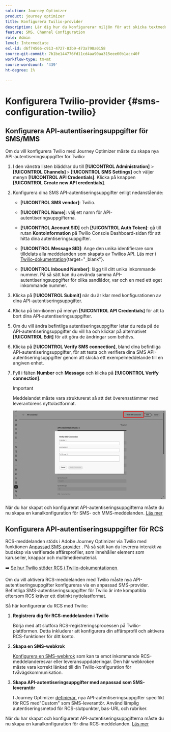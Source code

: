 ```yaml
---
solution: Journey Optimizer
product: journey optimizer
title: Konfigurera Twilio-provider
description: Lär dig hur du konfigurerar miljön för att skicka textmeddelanden med Journey Optimizer med Twilio
feature: SMS, Channel Configuration
role: Admin
level: Intermediate
exl-id: d6f74566-c913-4727-83b9-473a798a0158
source-git-commit: 7b1be144776fd11cd4aa90aa315eee60b1acc40f
workflow-type: tm+mt
source-wordcount: '439'
ht-degree: 1%

---
```


# Konfigurera Twilio-provider {#sms-configuration-twilio}

## Konfigurera API-autentiseringsuppgifter för SMS/MMS

Om du vill konfigurera Twilio med Journey Optimizer måste du skapa nya API-autentiseringsuppgifter för Twilio:

1. I den vänstra listen bläddrar du till **[!UICONTROL Administration]** > **[!UICONTROL Channels]** `>` **[!UICONTROL SMS Settings]** och väljer menyn **[!UICONTROL API Credentials]**. Klicka på knappen **[!UICONTROL Create new API credentials]**.

1. Konfigurera dina SMS API-autentiseringsuppgifter enligt nedanstående:

   * **[!UICONTROL SMS vendor]**: Twilio.

   * **[!UICONTROL Name]**: välj ett namn för API-autentiseringsuppgifterna.

   * **[!UICONTROL Account SID]** och **[!UICONTROL Auth Token]**: gå till rutan **Kontoinformation** på Twilio Console Dashboard-sidan för att hitta dina autentiseringsuppgifter.

   * **[!UICONTROL Message SID]**: Ange den unika identifierare som tilldelats alla meddelanden som skapats av Twilios API. Läs mer i [Twilio-dokumentation](https://support.twilio.com/hc/en-us/articles/223134387-What-is-a-Message-SID-){target="_blank"}.

   * **[!UICONTROL Inbound Number]**: lägg till ditt unika inkommande nummer. På så sätt kan du använda samma API-autentiseringsuppgifter för olika sandlådor, var och en med ett eget inkommande nummer.

1. Klicka på **[!UICONTROL Submit]** när du är klar med konfigurationen av dina API-autentiseringsuppgifter.

1. Klicka på bin-ikonen på menyn **[!UICONTROL API Credentials]** för att ta bort dina API-autentiseringsuppgifter.

1. Om du vill ändra befintliga autentiseringsuppgifter letar du reda på de API-autentiseringsuppgifter du vill ha och klickar på alternativet **[!UICONTROL Edit]** för att göra de ändringar som behövs.

1. Klicka på **[!UICONTROL Verify SMS connection]**, bland dina befintliga API-autentiseringsuppgifter, för att testa och verifiera dina SMS API-autentiseringsuppgifter genom att skicka ett exempelmeddelande till en angiven enhet.

1. Fyll i fälten **Number** och **Message** och klicka på **[!UICONTROL Verify connection]**.

   >[!IMPORTANT]
   >
   >Meddelandet måste vara strukturerat så att det överensstämmer med leverantörens nyttolastformat.

   ![](assets/verify-connection.png)

När du har skapat och konfigurerat API-autentiseringsuppgifterna måste du nu skapa en kanalkonfiguration för SMS- och MMS-meddelanden. [Läs mer](sms-configuration-surface.md)

## Konfigurera API-autentiseringsuppgifter för RCS

RCS-meddelanden stöds i Adobe Journey Optimizer via Twilio med funktionen [Anpassad SMS-provider](sms-configuration-custom.md) . På så sätt kan du leverera interaktiva budskap via verifierade affärsprofiler, som innehåller element som karuseller, knappar och multimediematerial.

➡️ [Se hur Twilio stöder RCS i Twilio-dokumentationen &#x200B;](https://www.twilio.com/docs/rcs)

Om du vill aktivera RCS-meddelanden med Twilio måste nya API-autentiseringsuppgifter konfigureras via en anpassad SMS-provider. Befintliga SMS-autentiseringsuppgifter för Twilio är inte kompatibla eftersom RCS kräver ett distinkt nyttolastformat.

Så här konfigurerar du RCS med Twilio:

1. **Registrera dig för RCS-meddelanden i Twilio**

   Börja med att slutföra RCS-registreringsprocessen på Twilio-plattformen. Detta inkluderar att konfigurera din affärsprofil och aktivera RCS-funktioner för ditt konto.

1. **Skapa en SMS-webkrok**

   [Konfigurera en SMS-webkrok](sms-configuration-custom.md#webhook) som kan ta emot inkommande RCS-meddelanderesvar eller leveransuppdateringar. Den här webkroken måste vara korrekt länkad till din Twilio-konfiguration för tvåvägskommunikation.

1. **Skapa API-autentiseringsuppgifter med anpassad som SMS-leverantör**

   I Journey Optimizer [definierar &#x200B;](sms-configuration-custom.md#api-credential) nya API-autentiseringsuppgifter specifikt för RCS med&quot;Custom&quot; som SMS-leverantör. Använd lämplig autentiseringsmetod för RCS-slutpunkter, bas-URL och rubriker.

När du har skapat och konfigurerat API-autentiseringsuppgifterna måste du nu skapa en kanalkonfiguration för dina RCS-meddelanden. [Läs mer](sms-configuration-surface.md)







